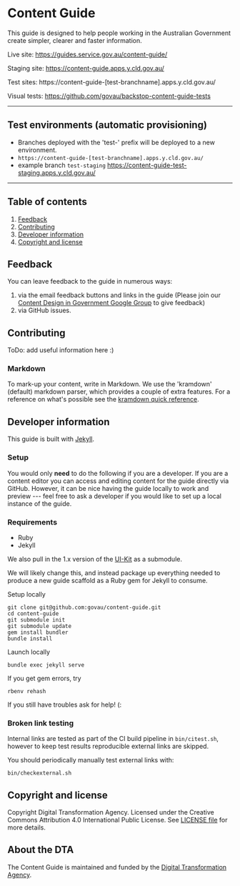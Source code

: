 # Content Guide

This guide is designed to help people working in the Australian Government create simpler, clearer and faster information.

Live site: https://guides.service.gov.au/content-guide/

Staging site: https://content-guide.apps.y.cld.gov.au/

Test sites: https://content-guide-[test-branchname].apps.y.cld.gov.au/

Visual tests: https://github.com/govau/backstop-content-guide-tests

---

## Test environments (automatic provisioning)
- Branches deployed with the 'test-' prefix will be deployed to a new environment.
- `https://content-guide-[test-branchname].apps.y.cld.gov.au/` 
- example branch `test-staging` https://content-guide-test-staging.apps.y.cld.gov.au/

---

## Table of contents

1. [Feedback](#feedback)
1. [Contributing](#contributing)
1. [Developer information](#developer-information)
1. [Copyright and license](#copyright--license)

## Feedback

You can leave feedback to the guide in numerous ways:

1. via the email feedback buttons and links in the guide (Please join our [Content Design in Government Google Group](https://groups.google.com/a/digital.gov.au/forum/?hl=en#!forum/content-design-in-government) to give feedback)
2. via GitHub issues.

## Contributing

ToDo: add useful information here :)

### Markdown

To mark-up your content, write in Markdown. We use the 'kramdown' (default) markdown parser, which provides a couple of extra features. For a reference on what's possible see the [kramdown quick reference](http://kramdown.gettalong.org/quickref.html).

## Developer information

This guide is built with [Jekyll](http://jekyllrb.com/).

### Setup

You would only **need** to do the following if you are a developer. If you are a content editor you can access and editing content for the guide directly via GitHub. However, it can be nice having the guide locally to work and preview --- feel free to ask a developer if you would like to set up a local instance of the guide.

### Requirements

- Ruby
- Jekyll

We also pull in the 1.x version of the [UI-Kit](https://github.com/AusDTO/gov-au-ui-kit) as a submodule.

We will likely change this, and instead package up everything needed to produce a new guide scaffold as a Ruby gem for Jekyll to consume.

Setup locally

```
git clone git@github.com:govau/content-guide.git 
cd content-guide
git submodule init
git submodule update
gem install bundler
bundle install
```

Launch locally

```
bundle exec jekyll serve
```

If you get gem errors, try

```
rbenv rehash
```

If you still have troubles ask for help! (:

### Broken link testing

Internal links are tested as part of the CI build pipeline in `bin/citest.sh`, however to keep test results reproducible external links are skipped.

You should periodically manually test external links with:

`bin/checkexternal.sh`

## Copyright and license

Copyright Digital Transformation Agency. Licensed under the Creative Commons Attribution 4.0 International Public License. See [LICENSE file](https://github.com/govau/content-guide/blob/master/LICENSE.md) for more details.

## About the DTA

The Content Guide is maintained and funded by the [Digital Transformation Agency](https://www.dta.gov.au/).
